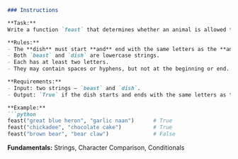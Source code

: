 ````markdown
### Instructions

**Task:**  
Write a function `feast` that determines whether an animal is allowed to bring a given dish to the feast.

**Rules:**
- The **dish** must start **and** end with the same letters as the **animal's name**.
- Both `beast` and `dish` are lowercase strings.
- Each has at least two letters.
- They may contain spaces or hyphens, but not at the beginning or end.

**Requirements:**
- Input: two strings — `beast` and `dish`.
- Output: `True` if the dish starts and ends with the same letters as the beast; otherwise `False`.

**Example:**
```python
feast("great blue heron", "garlic naan")      # True
feast("chickadee", "chocolate cake")          # True
feast("brown bear", "bear claw")              # False
````

**Fundamentals:**
Strings, Character Comparison, Conditionals

```
```
